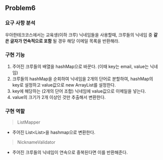 ## Problem6

### 요구 사항 분석

우아한테크코스에서는 교육생(이하 크루) 닉네임들을 사용할때,  크루들의 닉네임 중 **같은 글자가 연속적으로 포함** 될 경우 해당 이메일 목록을 반환해라.


### 구현 기능
1. 주어진 크루들의 배열을 hashMap으로 바꾼다. (이때 key는 email, value는 닉네임)
2. 크루들의 hashMap을 순회하여 닉네임을 2개의 단어로 분할하여,  hashMap의 key로 설정하고 value값으로 new ArrayList<String>를 설정한다.
3. key에 해당하는 (2개의 단어 조합) 닉네임에 value값으로 이메일을 넣는다.
4. value의 크기가 2개 이상인 것만 추출해서 변환한다.

### 구현 역할
> ListMapper

- 주어진 List<List<String>>을 hashmap으로 변환한다.

> NicknameValidator

- 주어진 크루들의 닉네임이 연속으로 중복된다면 이를 반환해준다.
